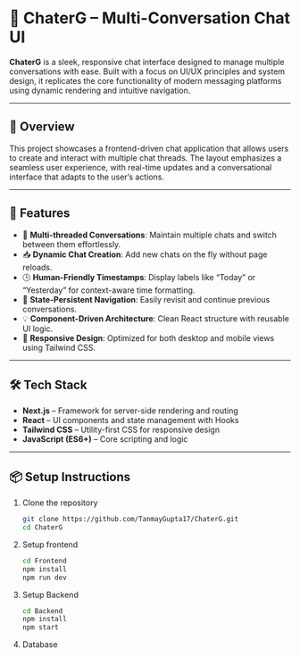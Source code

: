 # 🧠 ChaterG – Multi-Conversation Chat UI

**ChaterG** is a sleek, responsive chat interface designed to manage multiple conversations with ease. Built with a focus on UI/UX principles and system design, it replicates the core functionality of modern messaging platforms using dynamic rendering and intuitive navigation.

---

## 🚀 Overview

This project showcases a frontend-driven chat application that allows users to create and interact with multiple chat threads. The layout emphasizes a seamless user experience, with real-time updates and a conversational interface that adapts to the user’s actions.

---

## 🌟 Features

- 📁 **Multi-threaded Conversations**: Maintain multiple chats and switch between them effortlessly.
- 📥 **Dynamic Chat Creation**: Add new chats on the fly without page reloads.
- 🕒 **Human-Friendly Timestamps**: Display labels like “Today” or “Yesterday” for context-aware time formatting.
- 🧠 **State-Persistent Navigation**: Easily revisit and continue previous conversations.
- 💡 **Component-Driven Architecture**: Clean React structure with reusable UI logic.
- 📱 **Responsive Design**: Optimized for both desktop and mobile views using Tailwind CSS.

---

## 🛠️ Tech Stack

- **Next.js** – Framework for server-side rendering and routing
- **React** – UI components and state management with Hooks
- **Tailwind CSS** – Utility-first CSS for responsive design
- **JavaScript (ES6+)** – Core scripting and logic

---

## 📦 Setup Instructions

1. Clone the repository  
   ```bash
   git clone https://github.com/TanmayGupta17/ChaterG.git
   cd ChaterG
   ```

2. Setup frontend
   ```bash
   cd Frontend
   npm install
   npm run dev
   ```
3. Setup Backend
   ```bash
   cd Backend
   npm install
   npm start
   ```
4. Database
   
